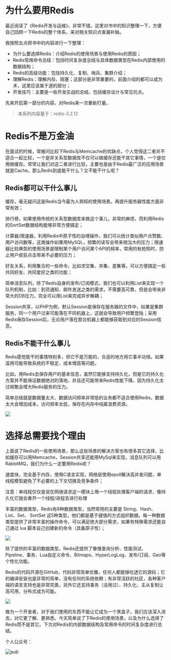 # 为什么要用Redis #

最近阅读了《Redis开发与运维》，非常不错。这里对书中的知识整理一下，方便自己回顾一下Redis的整个体系，来对相关知识点查漏补缺。

我按照五点把书中的内容进行一下整理：

* 为什么要选择Redis：介绍Redis的使用场景与使用Redis的原因；
* Redis常用命令总结：包括时间复杂度总结与具体数据类型在Redis内部使用的数据结构；
* Redis的高级功能：包括持久化、复制、哨兵、集群介绍；
* 理解Redis：理解内存、阻塞；这部分是非常重要的，前面介绍的都可以成为术，这里应该属于道的部分；
* 开发技巧：主要是一些开发实战的总结，包括缓存设计与常见坑点。

先来开启第一部分的内容，对Redis来一次重新打量。

> 
> 
> 
> 本系列内容基于：redis-3.2.12
> 
> 

# Redis不是万金油 #

在面试的时候，常被问比较下Redis与Memcache的优缺点，个人觉得这二者并不适合一起比较，一个是非关系型数据库不仅可以做缓存还能干其它事情，一个是仅用做缓存。常常让我们对这二者进行比较，主要也是由于Redis最广泛的应用场景就是Cache。那么Redis到底能干什么？又不能干什么呢？

## Redis都可以干什么事儿 ##

缓存，毫无疑问这是Redis当今最为人熟知的使用场景。再提升服务器性能方面非常有效；

排行榜，如果使用传统的关系型数据库来做这个事儿，非常的麻烦，而利用Redis的SortSet数据结构能够非常方便搞定；

计算器/限速器，利用Redis中原子性的自增操作，我们可以统计类似用户点赞数、用户访问数等，这类操作如果用MySQL，频繁的读写会带来相当大的压力；限速器比较典型的使用场景是限制某个用户访问某个API的频率，常用的有抢购时，防止用户疯狂点击带来不必要的压力；

好友关系，利用集合的一些命令，比如求交集、并集、差集等。可以方便搞定一些共同好友、共同爱好之类的功能；

简单消息队列，除了Redis自身的发布/订阅模式，我们也可以利用List来实现一个队列机制，比如：到货通知、邮件发送之类的需求，不需要高可靠，但是会带来非常大的DB压力，完全可以用List来完成异步解耦；

Session共享，以PHP为例，默认Session是保存在服务器的文件中，如果是集群服务，同一个用户过来可能落在不同机器上，这就会导致用户频繁登陆；采用Redis保存Session后，无论用户落在那台机器上都能够获取到对应的Session信息。

## Redis不能干什么事儿 ##

Redis感觉能干的事情特别多，但它不是万能的，合适的地方用它事半功倍。如果滥用可能导致系统的不稳定、成本增高等问题。

比如，用Redis去保存用户的基本信息，虽然它能够支持持久化，但是它的持久化方案并不能保证数据绝对的落地，并且还可能带来Redis性能下降，因为持久化太过频繁会增大Redis服务的压力。

简单总结就是数据量太大、数据访问频率非常低的业务都不适合使用Redis，数据太大会增加成本，访问频率太低，保存在内存中纯属浪费资源。

![](https://user-gold-cdn.xitu.io/2018/7/20/164b614cfe3ccf53?imageView2/0/w/1280/h/960/ignore-error/1)

# 选择总需要找个理由 #

上面说了Redis的一些使用场景，那么这些场景的解决方案也有很多其它选择，比如缓存可以用Memcache，Session共享还能用MySql来实现，消息队列可以用RabbitMQ，我们为什么一定要用Redis呢？

速度快，完全基于内存，使用C语言实现，网络层使用epoll解决高并发问题，单线程模型避免了不必要的上下文切换及竞争条件；

注意：单线程仅仅是说在网络请求这一模块上用一个线程处理客户端的请求，像持久化它就会重开一个线程/进程去进行处理

丰富的数据类型，Redis有8种数据类型，当然常用的主要是 String、Hash、List、Set、 SortSet 这5种类型，他们都是基于键值的方式组织数据。每一种数据类型提供了非常丰富的操作命令，可以满足绝大部分需求，如果有特殊需求还能自己通过 lua 脚本自己创建新的命令（具备原子性）；

![](https://user-gold-cdn.xitu.io/2018/7/20/164b614cf0440bbe?imageView2/0/w/1280/h/960/ignore-error/1)

除了提供的丰富的数据类型，Redis还提供了像慢查询分析、性能测试、Pipeline、事务、Lua自定义命令、Bitmaps、HyperLogLog、发布/订阅、Geo等个性化功能。

Redis的代码开源在GitHub，代码非常简单优雅，任何人都能够吃透它的源码；它的编译安装也是非常的简单，没有任何的系统依赖；有非常活跃的社区，各种客户端的语言支持也是非常完善。另外它还支持事务（没用过）、持久化、主从复制让高可用、分布式成为可能。

![](https://user-gold-cdn.xitu.io/2018/7/20/164b614cf05432fb?imageView2/0/w/1280/h/960/ignore-error/1)

做为一个开发者，对于我们使用的东西不能让它成为一个黑盒子，我们应该深入进去，对它更了解、更熟悉。今天简单说了下Redis的使用场景，以及为什么选择了Redis而不是其它。下次对Redis的内部数据结构及常用命令的时间复杂度进行总结。

个人公众号：

![pub](https://user-gold-cdn.xitu.io/2018/7/22/164c122a544dadf2?imageView2/0/w/1280/h/960/ignore-error/1)